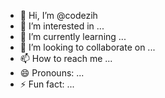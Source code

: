 - 👋 Hi, I’m @codezih
- 👀 I’m interested in ...
- 🌱 I’m currently learning ...
- 💞️ I’m looking to collaborate on ...
- 📫 How to reach me ...
- 😄 Pronouns: ...
- ⚡ Fun fact: ...

<!---
codezih/codezih is a ✨ special ✨ repository because its `README.md` (this file) appears on your GitHub profile.
You can click the Preview link to take a look at your changes.
--->
